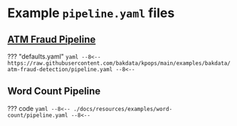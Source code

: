 # Example `pipeline.yaml` files

## [ATM Fraud Pipeline](https://github.com/bakdata/kpops/tree/main/examples/bakdata/atm-fraud-detection)

??? "defaults.yaml"
    ```yaml
        --8<--
        https://raw.githubusercontent.com/bakdata/kpops/main/examples/bakdata/atm-fraud-detection/pipeline.yaml
        --8<--
    ```

<!-- ## [Word-count Pipeline](https://github.com/bakdata/kpops-examples/tree/main/word-count/deployment/kpops) -->
## Word Count Pipeline

<!-- Replace with https://raw.githubusercontent.com/bakdata/kpops-examples/main/word-count/deployment/kpops/pipeline.yaml? -->
??? code
    ```yaml
        --8<--
        ./docs/resources/examples/word-count/pipeline.yaml
        --8<--
    ```
